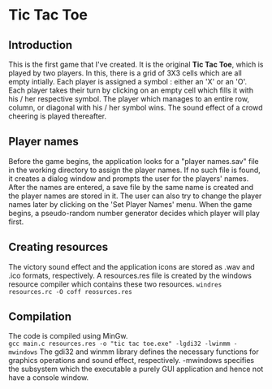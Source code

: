 # Tic Tac Toe
## Introduction
This is the first game that I've created. It is the original **Tic Tac Toe**, which is played by two players. In this, there is a grid of 3X3 cells which are all empty intially. Each player is assigned a symbol : either an 'X' or an 'O'. Each player takes their turn by clicking on an empty cell which fills it with his / her respective symbol. The player which manages to an entire row, column, or diagonal with his / her symbol wins. The sound effect of a crowd cheering is played thereafter.
## Player names
Before the game begins, the application looks for a "player names.sav" file in the working directory to assign the player names. If no such file is found, it creates a dialog window and prompts the user for the players' names. After the names are entered, a save file by the same name is created and the player names are stored in it. The user can also try to change the player names later by clicking on the 'Set Player Names' menu.
When the game begins, a pseudo-random number generator decides which player will play first.
## Creating resources
The victory sound effect and the application icons are stored as .wav and .ico formats, respectively. A resources.res file is created by the windows resource compiler which contains these two resources.
`windres resources.rc -O coff reosurces.res`
## Compilation
The code is compiled using MinGw. <br>
`gcc main.c resources.res -o "tic tac toe.exe" -lgdi32 -lwinmm -mwindows`
The gdi32 and winmm library defines the necessary functions for graphics operations and sound effect, respectively. -mwindows specifies the subsystem which the executable a purely GUI application and hence not have a console window.
